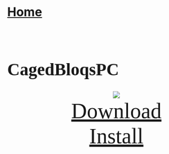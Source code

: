 # [Home](https://cgray1234.github.io/index.html)  
<br/>

<style>
    teko { font-family: teko; }
</style>


<teko style="font-size:20px;">

# CagedBloqsPC
</teko>

<div>
    <div style="text-align: center;">
        <img src="https://modelsaber.com/files/bloq/1640935770/original.png"></img>
    </div>
    <div style="text-align: center">
        <a href="https://modelsaber.com/files/bloq/1640935770/CagedBloqsPC.bloq" style="font-size: 50px;">
            <teko>Download<teko>
        </a>
    </div>
    <div style="text-align: center">
        <a href="modelsaber://bloq/1640935770/CagedBloqsPC.bloq" style="font-size: 50px;">
            <teko>Install</teko>
        </a>
    </div>
</div>